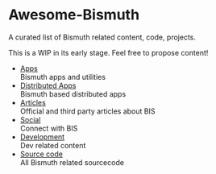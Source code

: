 # Awesome-Bismuth
A curated list of Bismuth related content, code, projects.

This is a WIP in its early stage. Feel free to propose content!

* [Apps](https://github.com/bismuthfoundation/Awesome-Bismuth/blob/master/Apps.md)  
  Bismuth apps and utilities
* [Distributed Apps](https://github.com/bismuthfoundation/Awesome-Bismuth/blob/master/Dapps.md)  
  Bismuth based distributed apps
* [Articles](https://github.com/bismuthfoundation/Awesome-Bismuth/blob/master/Articles.md)  
  Official and third party articles about BIS
* [Social](https://github.com/bismuthfoundation/Awesome-Bismuth/blob/master/Social.md)  
  Connect with BIS
* [Development](https://github.com/bismuthfoundation/Awesome-Bismuth/blob/master/Dev.md)  
  Dev related content
* [Source code](https://github.com/bismuthfoundation/Awesome-Bismuth/blob/master/SourceCode.md)  
  All Bismuth related sourcecode
